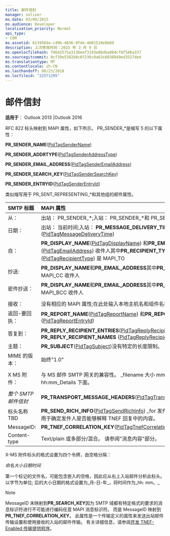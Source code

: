 ```yaml
---
title: 邮件信封
manager: soliver
ms.date: 03/09/2015
ms.audience: Developer
localization_priority: Normal
api_type:
- COM
ms.assetid: 613956da-c49b-4836-9fde-4601510e8b89
description: 上次修改时间：2015 年 3 月 9 日
ms.openlocfilehash: fd642575a3136eef3193e0bdbe884cf8f54ba337
ms.sourcegitcommit: 0cf39e5382b8c6f236c8a63c6036849ed3527ded
ms.translationtype: MT
ms.contentlocale: zh-CN
ms.lasthandoff: 08/23/2018
ms.locfileid: "22571295"
---
```

# <a name="message-envelope"></a>邮件信封

  
  
**适用于**： Outlook 2013 |Outlook 2016 
  
RFC 822 标头映射到 MAPI 属性，如下所示。 PR_SENDER_\*是缩写 5 的以下属性：
  
 **PR_SENDER_NAME**([PidTagSenderName](pidtagsendername-canonical-property.md))
  
 **PR_SENDER_ADDRTYPE**([PidTagSenderAddressType](pidtagsenderaddresstype-canonical-property.md))
  
 **PR_SENDER_EMAIL_ADDRESS**([PidTagSenderEmailAddress](pidtagsenderemailaddress-canonical-property.md))
  
 **PR_SENDER_SEARCH_KEY**([PidTagSenderSearchKey](pidtagsendersearchkey-canonical-property.md))
  
 **PR_SENDER_ENTRYID**([PidTagSenderEntryId](pidtagsenderentryid-canonical-property.md))
  
类似缩写用于 PR_SENT_REPRESENTING_\*和其他组的邮件属性。
  
|**SMTP 标题**|**MAPI 属性**|
|:-----|:-----|
|从：  <br/> |出站： PR_SENDER_\*;入站： PR_SENDER_\*和 PR_SENT_REPRESENTING_\*  <br/> |
|日期：  <br/> |出站： 当前时间;入站： **PR_MESSAGE_DELIVERY_TIME** ([PidTagMessageDeliveryTime](pidtagmessagedeliverytime-canonical-property.md))  <br/> |
|自：  <br/> |**PR_DISPLAY_NAME**([PidTagDisplayName](pidtagdisplayname-canonical-property.md)) 和**PR_EMAIL_ADDRESS** ([PidTagEmailAddress](pidtagemailaddress-canonical-property.md)) 收件人其中**PR_RECIPIENT_TYPE** ([PidTagRecipientType](pidtagrecipienttype-canonical-property.md)) 是 MAPI_TO  <br/> |
|抄送:  <br/> |**PR_DISPLAY_NAME**和**PR_EMAIL_ADDRESS**其中**PR_RECIPIENT_TYPE**是 MAPI_CC 收件人  <br/> |
|密件抄送：  <br/> |**PR_DISPLAY_NAME**和**PR_EMAIL_ADDRESS**其中**PR_RECIPIENT_TYPE**是 MAPI_BCC 收件人  <br/> |
|||
|接收：  <br/> |没有相应的 MAPI 属性;在此处输入本地主机名和组件名称  <br/> |
|返回-要回执：  <br/> |**PR_REPORT_NAME**([PidTagReportName](pidtagreportname-canonical-property.md)) 和**PR_REPORT_ENTRYID** ([PidTagReportEntryId](pidtagreportentryid-canonical-property.md))  <br/> |
|答复到：  <br/> |**PR_REPLY_RECIPIENT_ENTRIES**([PidTagReplyRecipientEntries](pidtagreplyrecipiententries-canonical-property.md)) 和**PR_REPLY_RECIPIENT_NAMES** ([PidTagReplyRecipientNames](pidtagreplyrecipientnames-canonical-property.md))  <br/> |
|主题：  <br/> |**PR_SUBJECT**([PidTagSubject](pidtagsubject-canonical-property.md))没有特定的长度限制。  <br/> |
|MIME 的版本：  <br/> |始终"1.0"  <br/> |
|||
|X MS 附件：  <br/> |与 MS 邮件 SMTP 网关的兼容性。 _filename 大小 mm-dd-yyy hh:mm_Details 下面。  <br/> |
|||
| _整个 SMTP 邮件信封_ <br/> |**PR_TRANSPORT_MESSAGE_HEADERS**([PidTagTransportMessageHeaders](pidtagtransportmessageheaders-canonical-property.md))  <br/> |
|标头名称 TBD  <br/> |**PR_SEND_RICH_INFO**([PidTagSendRichInfo](pidtagsendrichinfo-canonical-property.md)) _for 发件人仅._The TBDheader 用于确定发件人是否能够解释 TNEF 回复中的内容。  <br/> |
|MessageID:  <br/> |**PR_TNEF_CORRELATION_KEY**([PidTagTnefCorrelationKey](pidtagtnefcorrelationkey-canonical-property.md))  <br/> |
|Content-type  <br/> |Text/plain 或多部分/混合。 请参阅"消息内容"部分。  <br/> |
   
X-MS 附件标头的格式设置为四个令牌，由空格分隔：
  
 _命名大小日期时间_
  
第一个标记的文件名，可能包含嵌入的空格，因此应从右上入站邮件分析此标头。 以字节为单位; 后的大小日期的格式设置为_月-日-年_，将时间作为_hh: mm。_
  
> [!NOTE]
> MessageID 未映射到**PR_SEARCH_KEY**因为 SMTP 域都有特定格式的要求的消息标识符进行不可能进行编码任意 MAPI 消息标识符。 而是 MessageID 映射到**PR_TNEF_CORRELATION_KEY**。 此属性是一个传输定义的属性来发送出站邮件传输设置和使用接收的入站的邮件传输。 有关详细信息，请参阅[开发 TNEF-Enabled 传输提供程序](developing-a-tnef-enabled-transport-provider.md)。 
  

